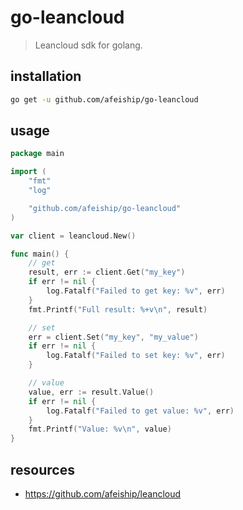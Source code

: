 # go-leancloud
> Leancloud sdk for golang.

## installation
```sh
go get -u github.com/afeiship/go-leancloud
```

## usage
```go
package main

import (
	"fmt"
	"log"

	"github.com/afeiship/go-leancloud"
)

var client = leancloud.New()

func main() {
	// get
	result, err := client.Get("my_key")
	if err != nil {
		log.Fatalf("Failed to get key: %v", err)
	}
	fmt.Printf("Full result: %+v\n", result)

	// set
	err = client.Set("my_key", "my_value")
	if err != nil {
		log.Fatalf("Failed to set key: %v", err)
	}

	// value
	value, err := result.Value()
	if err != nil {
		log.Fatalf("Failed to get value: %v", err)
	}
	fmt.Printf("Value: %v\n", value)
}
```

## resources
- https://github.com/afeiship/leancloud